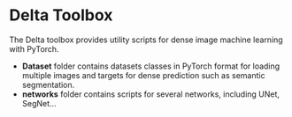 # Delta Toolbox

The Delta toolbox provides utility scripts for dense image machine learning with PyTorch.

* **Dataset** folder contains datasets classes in PyTorch format for loading multiple images and targets for dense prediction such as semantic segmentation.
* **networks** folder contains scripts for several networks, including UNet, SegNet...